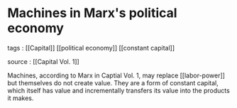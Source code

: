 # Machines in Marx's political economy

tags
: [[Capital]] [[political economy]] [[constant capital]]

source
: [[Capital Vol. 1]]

Machines, according to Marx in Captial Vol. 1, may replace [[labor-power]] but themselves do not create value. They are a form of constant capital, which itself has value and incrementally transfers its value into the products it makes.
